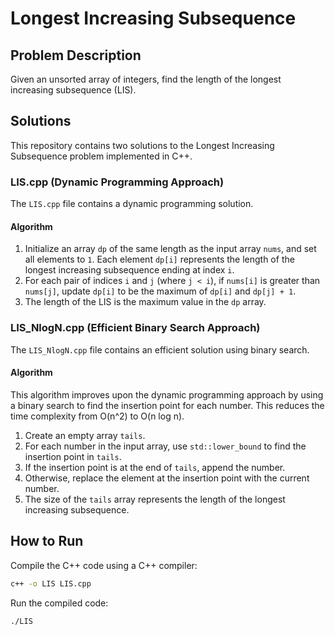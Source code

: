 # Longest Increasing Subsequence

## Problem Description
Given an unsorted array of integers, find the length of the longest increasing subsequence (LIS).

## Solutions
This repository contains two solutions to the Longest Increasing Subsequence problem implemented in C++.

### LIS.cpp (Dynamic Programming Approach)
The `LIS.cpp` file contains a dynamic programming solution.

#### Algorithm
1. Initialize an array `dp` of the same length as the input array `nums`, and set all elements to `1`. Each element `dp[i]` represents the length of the longest increasing subsequence ending at index `i`.
2. For each pair of indices `i` and `j` (where `j < i`), if `nums[i]` is greater than `nums[j]`, update `dp[i]` to be the maximum of `dp[i]` and `dp[j] + 1`.
3. The length of the LIS is the maximum value in the `dp` array.

### LIS_NlogN.cpp (Efficient Binary Search Approach)
The `LIS_NlogN.cpp` file contains an efficient solution using binary search.

#### Algorithm
This algorithm improves upon the dynamic programming approach by using a binary search to find the insertion point for each number. This reduces the time complexity from O(n^2) to O(n log n).

1. Create an empty array `tails`.
2. For each number in the input array, use `std::lower_bound` to find the insertion point in `tails`.
3. If the insertion point is at the end of `tails`, append the number.
4. Otherwise, replace the element at the insertion point with the current number.
5. The size of the `tails` array represents the length of the longest increasing subsequence.

## How to Run
Compile the C++ code using a C++ compiler:
```sh
c++ -o LIS LIS.cpp
```

Run the compiled code:
```sh
./LIS
```
